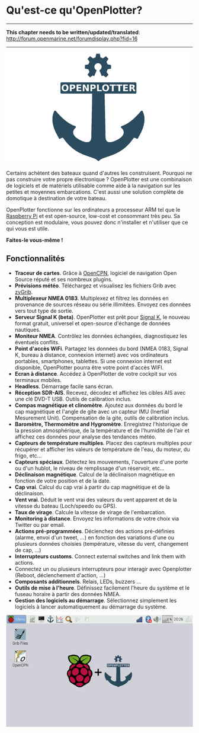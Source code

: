 # Qu'est-ce qu'OpenPlotter?
---

**This chapter needs to be written/updated/translated**: http://forum.openmarine.net/forumdisplay.php?fid=16

---

![OpenPlotter logo](../en/openplotter500x300.png)

Certains achètent des bateaux quand d'autres les construisent. Pourquoi ne pas construire votre propre électronique ?
OpenPlotter est une combinaison de logiciels et de matériels utilisable comme aide à la navigation sur les petites et moyennes embarcations. C'est aussi une solution complète de domotique à destination de votre bateau. 

OpenPlotter fonctionne sur les ordinateurs a processeur ARM tel que le [Raspberry Pi](https://www.raspberrypi.org/) et est open-source, low-cost et consommant très peu. Sa conception est modulaire, vous pouvez donc n'installer et n'utiliser que ce qui vous est utile. 

**Faites-le vous-même !**

## Fonctionnalités

* **Traceur de cartes**. Grâce à  [OpenCPN](http://opencpn.org), logiciel de navigation Open Source réputé et ses nombreux plugins.
* **Prévisions météo**. Téléchargez et visualisez les fichiers Grib avec [zyGrib](http://www.zygrib.org).
* **Multiplexeur NMEA 0183**. Multiplexez et filtrez les données en provenance de sources réseau ou série illimitées. Envoyez ces données vers tout type de sortie.
* **Serveur Signal K (beta)**. OpenPlotter est prêt pour [Signal K](http://signalk.org/), le nouveau format gratuit, universel et open-source d'échange de données nautiques.
* **Moniteur NMEA**. Contrôlez les données échangées, diagnostiquez les éventuels conflits.
* **Point d'accès WiFi**. Partagez les données du bord (NMEA 0183, Signal K, bureau à distance, connexion internet) avec vos ordinateurs portables, smartphones, tablettes. Si une connexion internet est disponible, OpenPlotter pourra être votre point d'accès WIFI.
* **Ecran à distance**. Accédez à OpenPlotter de votre cockpit sur vos terminaux mobiles.
* **Headless**. Démarrage facile sans écran.
* **Réception SDR-AIS**. Recevez, décodez et affichez les cibles AIS avec une clé DVD-T USB. Outils de calibration inclus.
* **Compas magnétique et clinomètre**.  Ajoutez aux données du bord le cap magnétique et l'angle de gite avec un capteur IMU (Inertial Mesurement Unit). Compensation de la gite, outils de calibration inclus.
* **Baromètre, Thermomètre and Hygromètre**. Enregistrez l'historique de la pression atmosphérique, de la température et de l'humidité de l'air et affichez ces données pour analyse des tendances météo.
* **Capteurs de température multiples**. Placez des capteurs multiples pour récupérer et afficher les valeurs de température de l'eau, du moteur, du frigo, etc...
* **Capteurs spéciaux**. Détectez les mouvements, l'ouverture d'une porte ou d'un hublot, le niveau de remplissage d'un réservoir, etc...
* **Déclinaison magnétique**. Calcul de la déclinaison magnétique en fonction de votre position et de la date.
* **Cap vrai**. Calcul du cap vrai à partir du cap magnétique et de la déclinaison.
* **Vent vrai**. Déduit le vent vrai des valeurs du vent apparent et de la vitesse du bateau (Loch/speedo ou GPS).
* **Taux de virage**. Calcule la vitesse de virage de l'embarcation.
* **Monitoring à distance**. Envoyez les informations de votre choix via Twitter ou par email.
* **Actions pré-programmées**. Déclenchez des actions pré-définies (alarme, envoi d'un tweet, ...) en fonction des variations d'une ou plusieurs données choisies (température, vitesse du vent, changement de cap, ...)
* **Interrupteurs customs**. Connect external switches and link them with actions.
* Connectez un ou plusieurs interrupteurs pour interagir avec Openplotter (Reboot, déclenchement d'action, ...)
* **Composants additionnels**. Relais, LEDs, buzzers ...
* **Outils de mise à l'heure**. Définissez facilement l'heure du système et le fuseau horaire à partir des données NMEA.
* **Gestion des logiciels au démarrage**. Sélectionnez simplement les logiciels à lancer automatiquement au démarrage du système.

![OpenPlotter desktop](../en/openplotter.png)